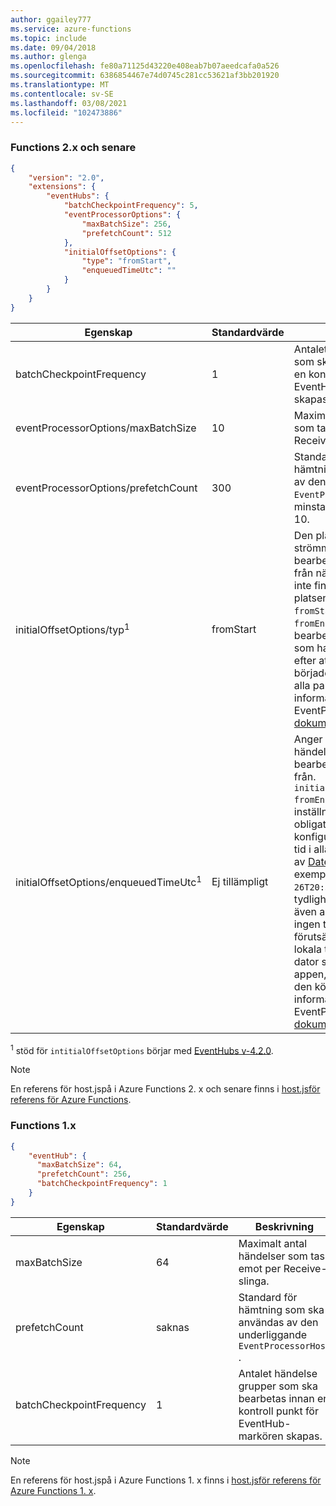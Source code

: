 ```yaml
---
author: ggailey777
ms.service: azure-functions
ms.topic: include
ms.date: 09/04/2018
ms.author: glenga
ms.openlocfilehash: fe80a71125d43220e408eab7b07aeedcafa0a526
ms.sourcegitcommit: 6386854467e74d0745c281cc53621af3bb201920
ms.translationtype: MT
ms.contentlocale: sv-SE
ms.lasthandoff: 03/08/2021
ms.locfileid: "102473886"
---
```

### <a name="functions-2x-and-higher"></a>Functions 2.x och senare

```json
{
    "version": "2.0",
    "extensions": {
        "eventHubs": {
            "batchCheckpointFrequency": 5,
            "eventProcessorOptions": {
                "maxBatchSize": 256,
                "prefetchCount": 512
            },
            "initialOffsetOptions": {
                "type": "fromStart",
                "enqueuedTimeUtc": ""
            }
        }
    }
}  
```

|Egenskap  |Standardvärde | Beskrivning |
|---------|---------|---------|
|batchCheckpointFrequency|1|Antalet händelse grupper som ska bearbetas innan en kontroll punkt för EventHub-markören skapas.|
|eventProcessorOptions/maxBatchSize|10|Maximalt antal händelser som tas emot per Receive-slinga.|
|eventProcessorOptions/prefetchCount|300|Standard antalet för hämtningar som används av den underliggande `EventProcessorHost` . Det minsta tillåtna värdet är 10.|
|initialOffsetOptions/typ<sup>1</sup>|fromStart|Den plats i händelse strömmen som bearbetningen ska startas från när en kontroll punkt inte finns i lagrings platsen. Alternativen är `fromStart` `fromEnd` eller `fromEnqueuedTime` . `fromEnd` bearbetar nya händelser som har placerats i kö efter att Function-appen började köras. Gäller för alla partitioner.  Mer information finns i EventProcessorOptions- [dokumentationen](/dotnet/api/microsoft.azure.eventhubs.processor.eventprocessoroptions.initialoffsetprovider).|
|initialOffsetOptions/enqueuedTimeUtc<sup>1</sup>|Ej tillämpligt| Anger den köade tiden för händelsen i strömmen som bearbetningen ska startas från. `initialOffsetOptions/type` `fromEnqueuedTime` Den här inställningen är obligatorisk när konfigureras som. Stöder tid i alla format som stöds av [DateTime. parse ()](/dotnet/standard/base-types/parsing-datetime), till exempel  `2020-10-26T20:31Z` . För tydlighetens skull bör du även ange en tidszon. När ingen tidszon anges förutsätter funktionen den lokala tids zonen för den dator som kör Function-appen, som är UTC när den körs på Azure. Mer information finns i EventProcessorOptions- [dokumentationen](/dotnet/api/microsoft.azure.eventhubs.processor.eventprocessoroptions.initialoffsetprovider).|

<sup>1</sup> stöd för `intitialOffsetOptions` börjar med [EventHubs v-4.2.0](https://github.com/Azure/azure-functions-eventhubs-extension/releases/tag/v4.2.0).

> [!NOTE]
> En referens för host.jspå i Azure Functions 2. x och senare finns i [host.jsför referens för Azure Functions](../articles/azure-functions/functions-host-json.md).

### <a name="functions-1x"></a>Functions 1.x

```json
{
    "eventHub": {
      "maxBatchSize": 64,
      "prefetchCount": 256,
      "batchCheckpointFrequency": 1
    }
}
```

|Egenskap  |Standardvärde | Beskrivning |
|---------|---------|---------| 
|maxBatchSize|64|Maximalt antal händelser som tas emot per Receive-slinga.|
|prefetchCount|saknas|Standard för hämtning som ska användas av den underliggande `EventProcessorHost` .| 
|batchCheckpointFrequency|1|Antalet händelse grupper som ska bearbetas innan en kontroll punkt för EventHub-markören skapas.| 

> [!NOTE]
> En referens för host.jspå i Azure Functions 1. x finns i [host.jsför referens för Azure Functions 1. x](../articles/azure-functions/functions-host-json-v1.md).
